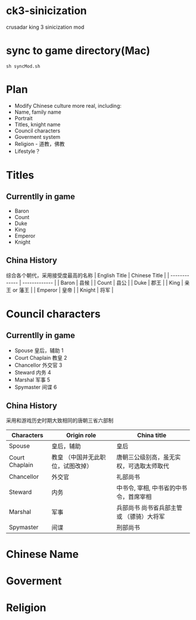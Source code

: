 # ck3-sinicization
crusadar king 3 sinicization mod

# sync to game directory(Mac)
```
sh syncMod.sh
```

# Plan
 - Modify Chinese culture more real, including:
  -  Name, family name
  -  Portrait
  -  Titles, knight name
  -  Council characters
  -  Goverment system
  -  Religion - 道教，佛教
  -  Lifestyle？


# Titles
## Currentlly in game
- Baron
- Count
- Duke
- King
- Emperor
- Knight

## China History
综合各个朝代，采用接受度最高的名称
| English Title  |  Chinese Title |
| ------------- | ------------- |
| Baron | 县候 |
| Count | 县公 |
| Duke | 郡王 |
| King | 亲王 or 藩王 |
| Emperor | 皇帝 |
| Knight | 将军 |

# Council characters
## Currentlly in game
- Spouse 皇后，辅助 1
- Court Chaplain 教皇 2
- Chancellor 外交官 3
- Steward 内务 4
- Marshal 军事 5
- Spymaster 间谍 6

## China History
采用和游戏历史时期大致相同的唐朝三省六部制

| Characters  |  Origin role | China title |
| ------------- | ------------- | ------------- |
| Spouse | 皇后，辅助 | 皇后 |
| Court Chaplain | 教皇 （中国并无此职位，试图改掉）| 唐朝三公级别高，虽无实权，可选取太师取代 |
| Chancellor | 外交官 | 礼部尚书   |
| Steward | 内务 |中书令, 宰相, 中书省的中书令，首席宰相 |
| Marshal | 军事 | 兵部尚书  尚书省兵部主管 或 （骠骑）大将军 |
| Spymaster | 间谍 | 刑部尚书 |

# Chinese Name

# Goverment

# Religion
